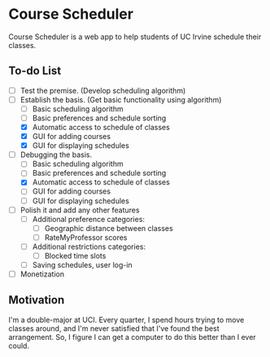 Course Scheduler
================

Course Scheduler is a web app to help students of UC Irvine schedule their classes.

To-do List
----------
- [ ] Test the premise. (Develop scheduling algorithm)
- [ ] Establish the basis. (Get basic functionality using algorithm)
  - [ ] Basic scheduling algorithm
  - [ ] Basic preferences and schedule sorting
  - [x] Automatic access to schedule of classes
  - [x] GUI for adding courses
  - [x] GUI for displaying schedules
- [ ] Debugging the basis.
  - [ ] Basic scheduling algorithm
  - [ ] Basic preferences and schedule sorting
  - [x] Automatic access to schedule of classes
  - [ ] GUI for adding courses
  - [ ] GUI for displaying schedules
- [ ] Polish it and add any other features
  - [ ] Additional preference categories:
    - [ ] Geographic distance between classes
    - [ ] RateMyProfessor scores
  - [ ] Additional restrictions categories:
    - [ ] Blocked time slots
  - [ ] Saving schedules, user log-in
- [ ] Monetization

Motivation
----------

I'm a double-major at UCI. Every quarter, I spend hours trying to move classes around, and I'm never satisfied that I've found the best arrangement. So, I figure I can get a computer to do this better than I ever could.
